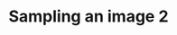 ---
layout: sketch
title: Sampling an image 2
description: > 
  Samples pixels in an image and creates a more radical effect that uses
  colour parameters as inputs.
---